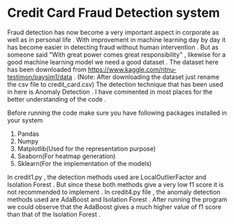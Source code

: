 # Credit Card Fraud Detection system
Fraud detection has now become a very important aspect in corporate as well as in personal life . With improvement in machine learning day by day it has become easier in detecting fraud without human intervention . But as someone said "With great power comes great responsibility" , likewise for a good machine learning model we need a good dataset . The dataset here has been downloaded from https://www.kaggle.com/ntnu-testimon/paysim1/data . (Note: After downloading the dataset just rename the csv file to credit_card.csv)
The detection technique that has been used in here is Anomaly Detection .
I have commented in most places for the better understanding of the code .

Before running the code make sure you have following packages installed in your system
 1. Pandas
 2. Numpy
 3. Matplotlib(Used for the representation purpose)
 4. Seaborn(For heatmap generation) 
 5. Sklearn(For the implementation of the models)
 
 In credit1.py , the detection methods used are LocalOutlierFactor and Isolation Forest . But since these both methods give a very low f1 score it is not recommended to implement . 
 In credit4.py file , the anomaly detection methods used are AdaBoost and Isolation Forest . After running the program we could observe that the AdaBoost gives a much higher value of f1 score than that of the Isolation Forest . 
 

